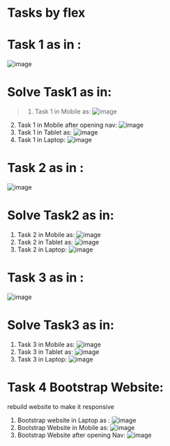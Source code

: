 # Tasks by flex
# Task 1 as in :
  ![image](imgTasks/Task1.jpg)

# Solve Task1 as in:
 > 1. Task 1 in Mobile as: 
    ![image](solveTasks/task1_In_Mobile.png)
   2. Task 1 in Mobile after opening nav:
    ![image](solveTasks/Task1_In_Mobile_After_Opening_Navbar.png)
   3. Task 1 in Tablet as:
    ![image](solveTasks/Task1_In_Tablet.png)
   4. Task 1 in Laptop:
    ![image](solveTasks/Task1_In_Laptop.png)


# Task 2 as in :
  ![image](imgTasks/Task2.jpg)

# Solve Task2 as in:
   1. Task 2 in Mobile as: 
    ![image](solveTasks/Task2_In_Mobile.png)
   2. Task 2 in Tablet as:
    ![image](solveTasks/Task2_In_Tablet.png)
   3. Task 2 in Laptop:
    ![image](solveTasks/Task2_In_Laptop.png)
   
# Task 3 as in :
  ![image](imgTasks/Task3.jpg)

# Solve Task3 as in:
  1. Task 3 in Mobile as: 
    ![image](solveTasks/Task3_In_Mobile.png)
   2. Task 3 in Tablet as:
    ![image](solveTasks/Task3_In_Tablet.png)
   3. Task 3 in Laptop:
    ![image](solveTasks/Task3_In_Laptop.png)
  
# Task 4 Bootstrap Website:
   rebuild website to make it responsive
   1. Bootstrap website in Laptop as :
     ![image](solveTasks/Bootstrap_Website_In_Laptop.png)
   2. Bootstrap Website in Mobile as:
     ![image](solveTasks/Bootstrap_Website_In_Mobile.png)
   3. Bootstrap Website after opening Nav:
     ![image](solveTasks/Bootstrap_Website_After_Opening_Nav.png)
 